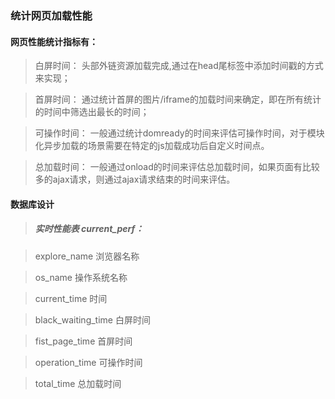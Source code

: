 ### 统计网页加载性能

#### 网页性能统计指标有：

> 白屏时间： 头部外链资源加载完成,通过在head尾标签中添加时间戳的方式来实现；

> 首屏时间： 通过统计首屏的图片/iframe的加载时间来确定，即在所有统计的时间中筛选出最长的时间；

> 可操作时间： 一般通过统计domready的时间来评估可操作时间，对于模块化异步加载的场景需要在特定的js加载成功后自定义时间点。

> 总加载时间： 一般通过onload的时间来评估总加载时间，如果页面有比较多的ajax请求，则通过ajax请求结束的时间来评估。

#### 数据库设计

> ##### 实时性能表 current_perf：

> explore_name         浏览器名称

> os_name              操作系统名称

> current_time         时间

> black_waiting_time   白屏时间

> fist_page_time       首屏时间

> operation_time       可操作时间

> total_time           总加载时间


